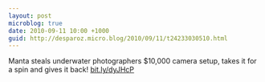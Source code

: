 ```yaml
---
layout: post
microblog: true
date: 2010-09-11 10:00 +1000
guid: http://desparoz.micro.blog/2010/09/11/t24233030510.html
---
```

Manta steals underwater photographers $10,000 camera setup, takes it for a spin and gives it back! [bit.ly/dyJHcP](http://bit.ly/dyJHcP)
